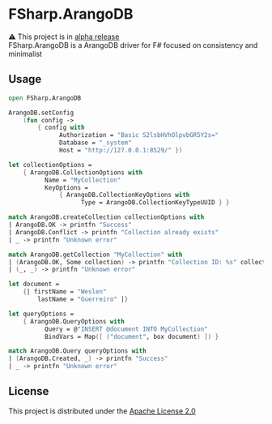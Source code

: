 # FSharp.ArangoDB

⚠️ This project is in [alpha release](https://www.nuget.org/packages/FSharp.ArangoDB)  
FSharp.ArangoDB is a ArangoDB driver for F# focused on consistency and minimalist

## Usage

```fsharp
open FSharp.ArangoDB

ArangoDB.setConfig
    (fun config ->
        { config with
              Authorization = "Basic S2lsbHVhOlpvbGR5Y2s="
              Database = "_system"
              Host = "http://127.0.0.1:8529/" })

let collectionOptions =
    { ArangoDB.CollectionOptions with
          Name = "MyCollection"
          KeyOptions =
              { ArangoDB.CollectionKeyOptions with
                    Type = ArangoDB.CollectionKeyTypeUUID } }

match ArangoDB.createCollection collectionOptions with
| ArangoDB.OK -> printfn "Success"
| ArangoDB.Conflict -> printfn "Collection already exists"
| _ -> printfn "Unknown error"

match ArangoDB.getCollection "MyCollection" with
| (ArangoDB.OK, Some collection) -> printfn "Collection ID: %s" collection.ID
| (_, _) -> printfn "Unknown error"

let document =
    {| firstName = "Weslen"
        lastName = "Guerreiro" |}

let queryOptions =
    { ArangoDB.QueryOptions with
          Query = @"INSERT @document INTO MyCollection"
          BindVars = Map([ ("document", box document) ]) }

match ArangoDB.Query queryOptions with
| (ArangoDB.Created, _) -> printfn "Success"
| _ -> printfn "Unknown error"
```

## License

This project is distributed under the [Apache License 2.0](LICENSE)
